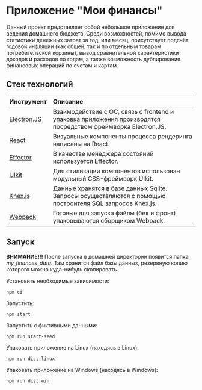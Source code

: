 # Приложение "Мои финансы"

Данный проект представляет собой небольшое приложение для ведения домашнего бюджета.
Среди возможностей, помимо вывода статистики денежных затрат за год, или месяц,
присутствует подсчёт годовой инфляции (как общей, так и по отдельным товарам потребительской корзины),
вывод сравнительной характеристики доходов и расходов по годам, а также возможность дублирования
финансовых операций по счетам и картам.

## Стек технологий

| Инструмент | Описание |
| :--- | :--- |
| [Electron.JS](https://www.electronjs.org/) | Взаимодействие с ОС, связь с frontend и упаковка приложения производятся посредством фреймворка Electron.JS.  |
| [React](https://react.dev/) | Визуальные компоненты процесса рендеринга написаны на React. |
| [Effector](https://effector.dev/) | В качестве менеджера состояний используется Effector. |
| [UIkit](https://getuikit.com/) | Для стилизации компонентов использован модульный CSS-фреймворк UIkit. |
| [Knex.js](https://knexjs.org/) | Данные хранятся в базе данных Sqlite. Запросы осуществляются с помощью построителя SQL запросов Knex.js. |
| [Webpack](https://webpack.js.org/) | Готовые для запуска файлы (бек и фронт) упаковываются сборщиком Webpack. |

## Запуск

<b>ВНИМАНИЕ!!!</b> После запуска в домашней директории появится папка <i>my_finances_data</i>.
Там хранится файл базы данных, резервную копию которого можно куда-нибудь скопировать.

Установить необходимые зависимости:
```
npm ci
```

Запустить:
```
npm start
```

Запустить с фиктивными данными:
```
npm run start-seed
```

Упаковать приложение на Linux (находясь в Linux):
```
npm run dist:linux
```

Упаковать приложение на Windows (находясь в Windows):
```
npm run dist:win
```

